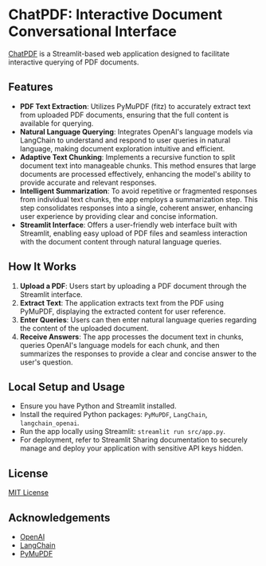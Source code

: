 # ChatPDF: Interactive Document Conversational Interface

[ChatPDF](https://samsonbakos-chatpdf.streamlit.app) is a Streamlit-based web application designed to facilitate interactive querying of PDF documents.

## Features

- **PDF Text Extraction**: Utilizes PyMuPDF (fitz) to accurately extract text from uploaded PDF documents, ensuring that the full content is available for querying.
- **Natural Language Querying**: Integrates OpenAI's language models via LangChain to understand and respond to user queries in natural language, making document exploration intuitive and efficient.
- **Adaptive Text Chunking**: Implements a recursive function to split document text into manageable chunks. This method ensures that large documents are processed effectively, enhancing the model's ability to provide accurate and relevant responses.
- **Intelligent Summarization**: To avoid repetitive or fragmented responses from individual text chunks, the app employs a summarization step. This step consolidates responses into a single, coherent answer, enhancing user experience by providing clear and concise information.
- **Streamlit Interface**: Offers a user-friendly web interface built with Streamlit, enabling easy upload of PDF files and seamless interaction with the document content through natural language queries.

## How It Works

1. **Upload a PDF**: Users start by uploading a PDF document through the Streamlit interface.
2. **Extract Text**: The application extracts text from the PDF using PyMuPDF, displaying the extracted content for user reference.
3. **Enter Queries**: Users can then enter natural language queries regarding the content of the uploaded document.
4. **Receive Answers**: The app processes the document text in chunks, queries OpenAI's language models for each chunk, and then summarizes the responses to provide a clear and concise answer to the user's question.

## Local Setup and Usage

- Ensure you have Python and Streamlit installed.
- Install the required Python packages: `PyMuPDF`, `LangChain`, `langchain_openai`.
- Run the app locally using Streamlit: `streamlit run src/app.py`.
- For deployment, refer to Streamlit Sharing documentation to securely manage and deploy your application with sensitive API keys hidden.

## License

[MIT License](LICENSE.txt)

## Acknowledgements

- [OpenAI](https://openai.com/) 
- [LangChain](https://github.com/LangChain/langchain) 
- [PyMuPDF](https://pymupdf.readthedocs.io/) 
